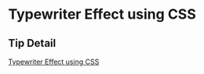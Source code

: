 # Typewriter Effect using CSS

## Tip Detail

[Typewriter Effect using CSS](https://front.tips/typewriter-effect-using-css)
